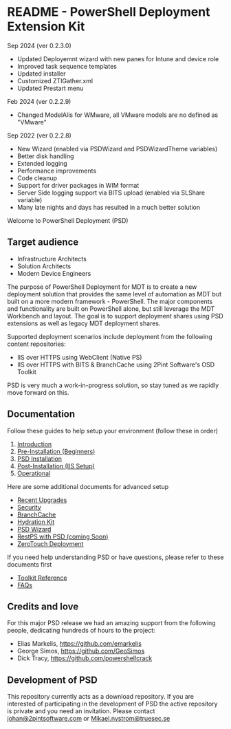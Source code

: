 # README - PowerShell Deployment Extension Kit

Sep 2024 (ver 0.2.3.0)
- Updated Deployemnt wizard with new panes for Intune and device role
- Improved task sequence templates
- Updated installer
- Customized ZTIGather.xml
- Updated Prestart menu

Feb 2024 (ver 0.2.2.9)
- Changed ModelAlis for WMware, all VMware models are no defined as "VMware"

Sep 2022 (ver 0.2.2.8)

- New Wizard (enabled via PSDWizard and PSDWizardTheme variables)
- Better disk handling
- Extended logging
- Performance improvements
- Code cleanup
- Support for driver packages in WIM format
- Server Side logging support via BITS upload (enabled via SLShare variable)
- Many late nights and days has resulted in a much better solution

Welcome to PowerShell Deployment (PSD)

## Target audience

- Infrastructure Architects
- Solution Architects
- Modern Device Engineers

The purpose of PowerShell Deployment for MDT is to create a new deployment solution that provides the same level of automation as MDT but built on a more modern framework - PowerShell. The major components and functionality are built on PowerShell alone, but still leverage the MDT Workbench and layout. The goal is to support deployment shares using PSD extensions as well as legacy MDT deployment shares.

Supported deployment scenarios include deployment from the following content repositories:

- IIS over HTTPS using WebClient (Native PS)
- IIS over HTTPS with BITS & BranchCache using 2Pint Software's OSD Toolkit
 
PSD is very much a work-in-progress solution, so stay tuned as we rapidly move forward on this.

## Documentation

Follow these guides to help setup your environment (follow these in order)

1. [Introduction](./Documentation/PowerShell%20Deployment%20-%20Installation%20Guide.md)
1. [Pre-Installation (Beginners)](./Documentation/Powershell%20Deployment%20-%20Beginners%20Guide.md)
1. [PSD Installation](./Documentation/PowerShell%20Deployment%20-%20Installation%20Guide.md)
1. [Post-Installation (IIS Setup)](./Documentation/PowerShell%20Deployment%20-%20IIS%20Configuration%20Guide.md)
1. [Operational](./Documentation/PowerShell%20Deployment%20-%20Operations%20Guide.md)

Here are some additional documents for advanced setup

- [Recent Upgrades](./Documentation/PowerShell%20Deployment%20-%20Latest%20Release%20Setup%20Guide.md)
- [Security](./Documentation/PowerShell%20Deployment%20-%20Security%20Guide.md)
- [BranchCache](./Documentation/PowerShell%20Deployment%20-%20BranchCache%20Installation%20Guide.md)
- [Hydration Kit](./Documentation/PowerShell%20Deployment%20-%20Hydration%20Kit%20Installation%20Guide.md)
- [PSD Wizard](./Documentation/PowerShell%20Deployment%20-%20PSD%20Wizard%20Guide.md)
- [RestPS with PSD (coming Soon)](./Documentation/PowerShell%20Deployment%20-%20RestPS%20Guide%20with%20PSD.md)
- [ZeroTouch Deployment](./Documentation/Powershell%20Deployment%20-%20ZeroTouch%20Guide.md)

If you need help understanding PSD or have questions, please refer to these documents first

- [Toolkit Reference](./Documentation/PowerShell%20Deployment%20-%20Toolkit%20Reference.md)
- [FAQs](./Documentation/PowerShell%20Deployment%20-%20FAQ.md)


## Credits and love
For this major PSD release we had an amazing support from the following people, dedicating hundreds of hours to the project:
 - Elias Markelis, https://github.com/emarkelis
 - George Simos, https://github.com/GeoSimos
 - Dick Tracy, https://github.com/powershellcrack

## Development of PSD
This repository currently acts as a download repository. If you are interested of participating in the development of PSD the active repository is private and you need an invitation. Please contact 
johan@2pintsoftware.com or Mikael.nystrom@truesec.se